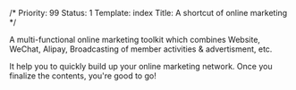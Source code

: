 /*
Priority: 99
Status: 1
Template: index
Title: A shortcut of online marketing
*/
<p>  A multi-functional online marketing toolkit which combines Website,   WeChat, Alipay, Broadcasting of member activities &amp; advertisment, etc.</p><p>  It help you to quickly build up your online marketing network.   Once you finalize the contents, you're good to go!</p>